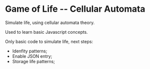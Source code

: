 # Game of Life -- Cellular Automata

Simulate life, using cellular automata theory.

Used to learn basic Javascript concepts.

Only basic code to simulate life, next steps:
* Idenfity patterns;
* Enable JSON entry;
* Storage life patterns;
